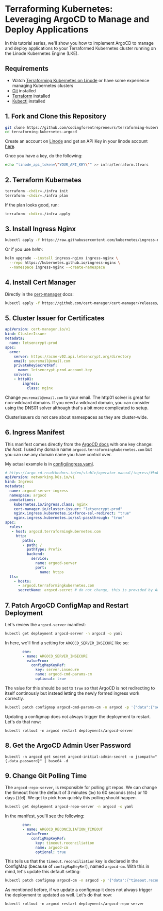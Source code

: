 # Terraforming Kubernetes: Leveraging ArgoCD to Manage and Deploy Applications
In this tutorial series, we'll show you how to implement ArgoCD to manage and deploy applications to your Terraformed Kubernetes cluster running on the Linode Kubernetes Engine (LKE).


## Requirements
- Watch [Terraforming Kubernetes on Linode](https://www.codingforentrepreneurs.com/courses/terraforming-kubernetes-on-linode/) or have some experience managing Kubernetes clusters
- [Git](https://git-scm.com/downloads) installed
- [Terraform](https://developer.hashicorp.com/terraform/downloads) installed
- [Kubectl](https://kubernetes.io/docs/tasks/tools/) installed

## 1. Fork and Clone this Repository

```bash
git clone https://github.com/codingforentrepreneurs/terraforming-kubernetes-argocd
cd terraforming-kubernetes-argocd
```

Create an account on [Linode](https://www.linode.com/cfe) and get an API Key in your linode account [here](https://cloud.linode.com/profile/tokens).

Once you have a key, do the following:

```bash
echo "linode_api_token=\"YOUR_API_KEY\"" >> infra/terraform.tfvars
```

## 2. Terraform Kubernetes

```bash
terraform -chdir=./infra init
terraform -chdir=./infra plan
```
If the plan looks good, run:

```bash
terraform -chdir=./infra apply
```


## 3. Install Ingress Nginx

```bash
kubectl apply -f https://raw.githubusercontent.com/kubernetes/ingress-nginx/controller-v1.7.0/deploy/static/provider/cloud/deploy.yaml
```

Or if you use _helm_:
```bash
helm upgrade --install ingress-nginx ingress-nginx \
  --repo https://kubernetes.github.io/ingress-nginx \
  --namespace ingress-nginx --create-namespace
```


## 4. Install Cert Manager
Directly in the [cert-manager](https://cert-manager.io/docs/installation/) docs:
```bash
kubectl apply -f https://github.com/cert-manager/cert-manager/releases/download/v1.11.0/cert-manager.yaml
```

## 5. Cluster Issuer for Certificates

```yaml
apiVersion: cert-manager.io/v1
kind: ClusterIssuer
metadata:
  name: letsencrypt-prod
spec:
  acme:
    server: https://acme-v02.api.letsencrypt.org/directory
    email: youremail@email.com
    privateKeySecretRef:
      name: letsencrypt-prod-account-key
    solvers:
    - http01:
        ingress:
          class: nginx
```
Change `youremail@email.com` to your email. The http01 solver is great for non-wildcard domains. If you need a wildcard domain, you can consider using the DNS01 solver although that's a bit more complicated to setup. 

ClusterIssuers do not care about namespaces as they are cluster-wide.

## 6. Ingress Manifest

This manifest comes directly from the [ArgoCD docs](https://argo-cd.readthedocs.io/en/stable/operator-manual/ingress/#kubernetesingress-nginx) with one key change: _the host_. I used my domain name `argocd.terraformingkubernetes.com` but you can use any domain name you have control over.

My actual example is in [config/ingress.yaml](./config/ingress.yaml).

```yaml
# https://argo-cd.readthedocs.io/en/stable/operator-manual/ingress/#kubernetesingress-nginx
apiVersion: networking.k8s.io/v1
kind: Ingress
metadata:
  name: argocd-server-ingress
  namespace: argocd
  annotations:
    kubernetes.io/ingress.class: nginx
    cert-manager.io/cluster-issuer: "letsencrypt-prod"
    nginx.ingress.kubernetes.io/force-ssl-redirect: "true"
    nginx.ingress.kubernetes.io/ssl-passthrough: "true"
spec:
  rules:
   - host: argocd.terraformingkubernetes.com
     http:
        paths:
        - path: /
          pathType: Prefix
          backend:
            service:
              name: argocd-server
              port:
                name: https
  tls:
    - hosts:
      - argocd.terraformingkubernetes.com
      secretName: argocd-secret # do not change, this is provided by Argo CD
```


## 7. Patch ArgoCD ConfigMap and Restart Deployment

Let's review the `argocd-server` manifest:

```bash
kubectl get deployment argocd-server -n argocd -o yaml
```

In here, we'll find a setting for `ARGOCD_SERVER_INSECURE` like so:

```yaml
        env:
        - name: ARGOCD_SERVER_INSECURE
          valueFrom:
            configMapKeyRef:
              key: server.insecure
              name: argocd-cmd-params-cm
              optional: true
```
The value for this should be set to `true` so that ArgoCD is not redirecting to itself continously but instead letting the newly formed ingress work correctly.


```bash
kubectl patch configmap argocd-cmd-params-cm -n argocd -p '{"data":{"server.insecure":"true"}}'
```
Updating a configmap does not always trigger the deployment to restart. Let's do that now:
```
kubectl rollout -n argocd restart deployments/argocd-server
```

## 8. Get the ArgoCD Admin User Password

```
kubectl -n argocd get secret argocd-initial-admin-secret -o jsonpath="{.data.password}" | base64 -d
```


## 9. Change Git Polling Time

The `argocd-repo-server`, is responsible for polling git repos. We can change the timeout from the default of 3 minutes (`3m`) to 60 seconds (`60s`) or 10 days (`10d`). We get to pick how quickly this polling should happen.

```bash
kubectl get deployment argocd-repo-server -n argocd -o yaml
```

In the manifest, you'll see the following:

```yaml
        env:
        - name: ARGOCD_RECONCILIATION_TIMEOUT
          valueFrom:
            configMapKeyRef:
              key: timeout.reconciliation
              name: argocd-cm
              optional: true
```

This tells us that the `timeout.reconciliation` key is declared in the ConfigMap (because of `configMapKeyRef`), named `argocd-cm`. With this in mind, let's update this default setting:
```bash
kubectl patch configmap argocd-cm -n argocd -p '{"data":{"timeout.reconciliation":"60s"}}'
```

As mentioned before, if we update a configmap it does not always trigger the deployment to updated as well. Let's do that now:
```
kubectl rollout -n argocd restart deployments/argocd-repo-server
```
